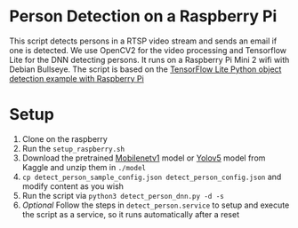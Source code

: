 # Person Detection on a Raspberry Pi

This script detects persons in a RTSP video stream and sends an email if one is detected.
We use OpenCV2 for the video processing and Tensorflow Lite for the DNN detecting persons.
It runs on a Raspberry Pi Mini 2 wifi with Debian Bullseye.
The script is based on the [TensorFlow Lite Python object detection example with Raspberry Pi](https://github.com/tensorflow/examples/blob/master/lite/examples/object_detection/raspberry_pi/detect.py.)

# Setup

1. Clone on the raspberry
1. Run the ```setup_raspberry.sh```
1. Download the pretrained [Mobilenetv1](https://www.kaggle.com/models/tensorflow/ssd-mobilenet-v1/tfLite/metadata/1?lite-format=tflite) model or [Yolov5](https://www.kaggle.com/models/kaggle/yolo-v5/tfLite/tflite-tflite-model) model from Kaggle and unzip them in ```./model```
1. ```cp detect_person_sample_config.json detect_person_config.json``` and modify content as you wish
1. Run the script via ```python3 detect_person_dnn.py -d -s```
1. *Optional* Follow the steps in ```detect_person.service``` to setup and execute the script as a service, so it runs automatically after a reset
